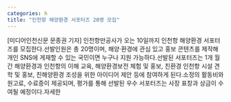 ```yaml
---
categories: h
title: "인천항 해양환경 서포터즈 20명 모집"
---
```

[미디어인천신문 문종권 기자] 인천항만공사가 오는 10일까지 인천항 해양환경 서포터즈를 모집한다.선발인원은 총 20명이며, 해양·환경에 관심 있고 홍보 콘텐츠를 제작해 개인 SNS에 게재할 수 있는 국민이면 누구나 지원 가능하다.선발된 서포터즈는 1개 월 간 해양환경과 인천항의 이해 교육, 해양환경보전 체험 및 홍보, 친환경 인천항 시설 견학 및 홍보, 친해양환경 조성을 위한 아이디어 제안 등에 참여하게 된다.소정의 활동비와 원고료, 수료증이 제공되며, 평가를 통해 선발된 우수 서포터즈는 사장 표창과 상금이 수여될 예정이다.자세한